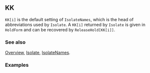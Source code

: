 ## KK

`KK[i]` is the default setting of `IsolateNames`, which is the head of abbreviations used by `Isolate`. A `KK[i]` returned by `Isolate` is given in `HoldForm` and can be recovered by `ReleaseHold[KK[i]]`.

### See also

[Overview](Extra/FeynCalc.md), [Isolate](Isolate.md), [IsolateNames](IsolateNames.md).

### Examples